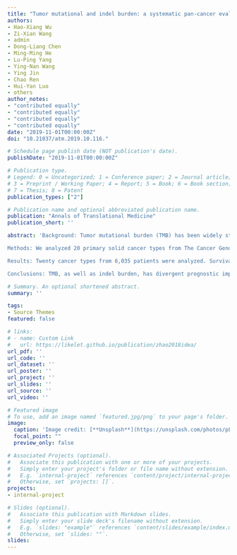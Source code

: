 ```yaml
---
title: "Tumor mutational and indel burden: a systematic pan-cancer evaluation as prognostic biomarkers"
authors:
- Hao-Xiang Wu
- Zi-Xian Wang
- admin
- Dong-Liang Chen
- Ming-Ming He
- Lu-Ping Yang
- Ying-Nan Wang
- Ying Jin
- Chao Ren
- Hui-Yan Luo
- others
author_notes:
- "contributed equally"
- "contributed equally"
- "contributed equally"
- "contributed equally"
date: "2019-11-01T00:00:00Z"
doi: "10.21037/atm.2019.10.116."

# Schedule page publish date (NOT publication's date).
publishDate: "2019-11-01T00:00:00Z"

# Publication type.
# Legend: 0 = Uncategorized; 1 = Conference paper; 2 = Journal article;
# 3 = Preprint / Working Paper; 4 = Report; 5 = Book; 6 = Book section;
# 7 = Thesis; 8 = Patent
publication_types: ["2"]

# Publication name and optional abbreviated publication name.
publication: "Annals of Translational Medicine"
publication_short: ''

abstract: 'Background: Tumor mutational burden (TMB) has been widely studied as a predictive biomarker of response to immune checkpoint inhibitors (ICIs). Besides, evidence suggests frameshift indels are a highly immunogenic mutational class and thus a potentially superior biomarker. However, the general prognostic impact of TMB and indel burden in patients with solid tumors has not been systematically investigated.

Methods: We analyzed 20 primary solid cancer types from The Cancer Genome Atlas (TCGA) database. Clinicopathologic factors, TMB and indel burden were collected or calculated. For each cancer type, the impact of TMB or indel burden on overall survival (OS) was evaluated using the Kaplan-Meier method and Cox regression with the method of inverse probability of treatment weighting.

Results: Twenty cancer types from 6,035 patients were analyzed. Survival analysis showed that TMB had a significant impact on OS in 14 out of these 20 cancer types. According to the general survival impact of TMB, they could be classified into three groups, namely the TMB-Worse (eight cancer types), TMB-Better (six cancer types) and TMB-Similar (six cancer types) group, in which higher TMB was associated with inferior, superior, or similar OS, respectively. The survival impacts of TMB in the TMB-Worse and TMB-Better groups were generally consistent when limited to genes from two FDA-approved panels. Notably, in two out of the six cancer types in the TMB-Similar group, the indel burden significantly affected OS.

Conclusions: TMB, as well as indel burden, has divergent prognostic impact in different cancer types, thus could be incorporated in prognostication and risk stratification. More importantly, the general prognostic impact should be taken into account when establishing the predictive function of TMB to ICI treatment.'

# Summary. An optional shortened abstract.
summary: ''

tags:
- Source Themes
featured: false

# links:
# - name: Custom Link
#   url: https://likelet.github.io/publication/zhao2018idea/
url_pdf: ''
url_code: ''
url_dataset: ''
url_poster: ''
url_project: ''
url_slides: ''
url_source: ''
url_video: ''

# Featured image
# To use, add an image named `featured.jpg/png` to your page's folder. 
image:
  caption: 'Image credit: [**Unsplash**](https://unsplash.com/photos/pLCdAaMFLTE)'
  focal_point: ""
  preview_only: false

# Associated Projects (optional).
#   Associate this publication with one or more of your projects.
#   Simply enter your project's folder or file name without extension.
#   E.g. `internal-project` references `content/project/internal-project/index.md`.
#   Otherwise, set `projects: []`.
projects:
- internal-project

# Slides (optional).
#   Associate this publication with Markdown slides.
#   Simply enter your slide deck's filename without extension.
#   E.g. `slides: "example"` references `content/slides/example/index.md`.
#   Otherwise, set `slides: ""`.
slides:
---
```

